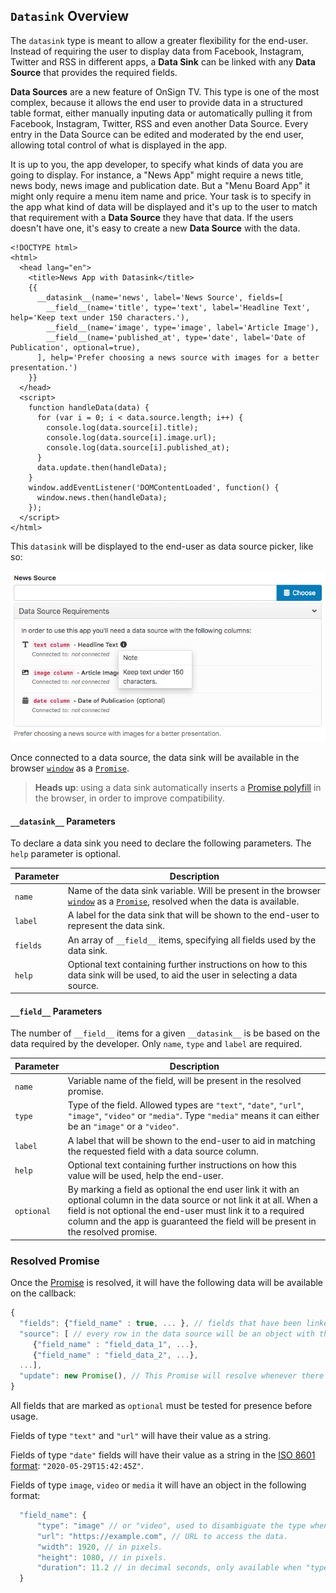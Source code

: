 ## `Datasink` Overview

The `datasink` type is meant to allow a greater flexibility for the end-user. Instead of requiring the user to display data from Facebook, Instagram, Twitter and RSS in different apps, a **Data Sink** can be linked with any **Data Source** that provides the required fields.

**Data Sources** are a new feature of OnSign TV. This type is one of the most complex, because it allows the end user to provide data in a structured table format, either manually inputing data or automatically pulling it from Facebook, Instagram, Twitter, RSS and even another Data Source. Every entry in the Data Source can be edited and moderated by the end user, allowing total control of what is displayed in the app.

It is up to you, the app developer, to specify what kinds of data you are going to display. For instance, a "News App" might require a news title, news body, news image and publication date. But a "Menu Board App" it might only require a menu item name and price. Your task is to specify in the app what kind of data will be displayed and it's up to the user to match that requirement with a **Data Source** they have that data. If the users doesn't have one, it's easy to create a new **Data Source** with the data.


```html+jinja
<!DOCTYPE html>
<html>
  <head lang="en">
    <title>News App with Datasink</title>
    {{
      __datasink__(name='news', label='News Source', fields=[
        __field__(name='title', type='text', label='Headline Text', help='Keep text under 150 characters.'),
        __field__(name='image', type='image', label='Article Image'),
        __field__(name='published_at', type='date', label='Date of Publication', optional=true),
      ], help='Prefer choosing a news source with images for a better presentation.')
    }}
  </head>
  <script>
    function handleData(data) {
      for (var i = 0; i < data.source.length; i++) {
        console.log(data.source[i].title);
        console.log(data.source[i].image.url);
        console.log(data.source[i].published_at);
      }
      data.update.then(handleData);
    }
    window.addEventListener('DOMContentLoaded', function() {
      window.news.then(handleData);
    });
  </script>
</html>
```

This `datasink` will be displayed to the end-user as data source picker, like so:

![Example of data source picker](_screenshots/datasink.png)

Once connected to a data source, the data sink will be available in the browser [`window`][1] as a [`Promise`][2].

> **Heads up**: using a data sink automatically inserts a [Promise polyfill](https://github.com/taylorhakes/promise-polyfill) in the browser, in order to improve compatibility.


#### `__datasink__` Parameters

To declare a data sink you need to declare the following parameters. The `help` parameter is optional.

Parameter | Description
--------- | -----------
`name`    | Name of the data sink variable. Will be present in the browser [`window`][1] as a [`Promise`][2], resolved when the data is available.
`label`   | A label for the data sink that will be shown to the end-user to represent the data sink.
`fields`  | An array of `__field__` items, specifying all fields used by the data sink.
`help`    | Optional text containing further instructions on how to this data sink will be used, to aid the user in selecting a data source.


#### `__field__` Parameters

The number of `__field__` items for a given `__datasink__` is be based on the data required by the developer. Only `name`, `type` and `label` are required.

Parameter  | Description
---------- | -----------
`name`     | Variable name of the field, will be present in the resolved promise.
`type`     | Type of the field. Allowed types are  `"text"`, `"date"`, `"url"`, `"image"`, `"video"` or `"media"`. Type `"media"` means it can either be an `"image"` or a `"video"`.
`label`    | A label that will be shown to the end-user to aid in matching the requested field with a data source column.
`help`     | Optional text containing further instructions on how this value will be used, help the end-user.
`optional` | By marking a field as optional the end user link it with an optional column in the data source or not link it at all. When a field is not optional the end-user must link it to a required column and the app is guaranteed the field will be present in the resolved promise.


### Resolved Promise


Once the [Promise][2] is resolved, it will have the following data will be available on the callback:

```javascript
{
  "fields": {"field_name" : true, ... }, // fields that have been linked with a column will be true.
  "source": [ // every row in the data source will be an object with the field name and column values.
     {"field_name" : "field_data_1", ...},
     {"field_name" : "field_data_2", ...},
  ...],
  "update": new Promise(), // This Promise will resolve whenever there are updates to the data.
}
```

All fields that are marked as `optional` must be tested for presence before usage.

Fields of type `"text"` and `"url"` will have their value as a string.

Fields of type `"date"` fields will have their value as a string in the [ISO 8601 format][3]: `"2020-05-29T15:42:45Z"`.

Fields of type `image`, `video` or `media` it will have an object in the following format:

```javascript
  "field_name": {
      "type": "image" // or "video", used to disambiguate the type when needed.
      "url": "https://example.com", // URL to access the data.
      "width": 1920, // in pixels.
      "height": 1080, // in pixels.
      "duration": 11.2 // in decimal seconds, only available when "type" === "video".
  }
```


[1]: https://developer.mozilla.org/en-US/docs/Web/API/Window
[2]: https://developer.mozilla.org/en-US/docs/Web/JavaScript/Reference/Global_Objects/Promise
[3]: https://en.wikipedia.org/wiki/ISO_8601
